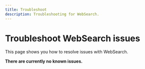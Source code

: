 ```yaml
---
title: Troubleshoot
description: Troubleshooting for WebSearch.
---
```


# Troubleshoot WebSearch issues

This page shows you how to resolve issues with WebSearch.

**There are currently no known issues.**
